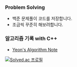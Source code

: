 ### Problem Solving 
- 백준 문제풀이 코드를 저장합니다.
- 조금씩 꾸준히 해보려합니다.
### 알고리즘 기록 with C++
- [Yeon's Algorithm Note](https://fifth-thing-0db.notion.site/befa5614d46f435e8f82716f1a38bd64?v=f41fd9389a1e44658398ede55e3fb4c4)

[![Solved.ac
프로필](http://mazassumnida.wtf/api/v2/generate_badge?boj=poopooisfree)](https://solved.ac/poopooisfree)
